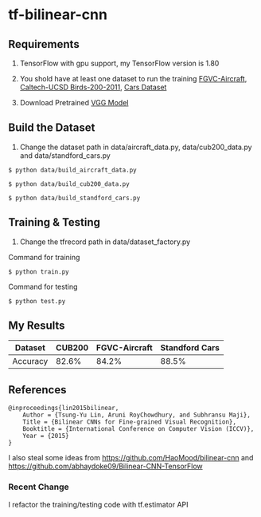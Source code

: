 # tf-bilinear-cnn

## Requirements

1. TensorFlow with gpu support, my TensorFlow version is 1.80

2. You shold have at least one dataset to run the training [FGVC-Aircraft](http://www.robots.ox.ac.uk/~vgg/data/fgvc-aircraft/),  [Caltech-UCSD Birds-200-2011](http://www.vision.caltech.edu/visipedia/CUB-200-2011.html), [Cars Dataset](https://ai.stanford.edu/~jkrause/cars/car_dataset.html)

3. Download Pretrained [VGG Model](http://download.tensorflow.org/models/vgg_16_2016_08_28.tar.gz)

## Build the Dataset

1. Change the dataset path in data/aircraft_data.py, data/cub200_data.py and data/standford_cars.py


```
$ python data/build_aircraft_data.py 
```

```
$ python data/build_cub200_data.py
```

```
$ python data/build_standford_cars.py
```

## Training & Testing

1. Change the tfrecord path in data/dataset_factory.py

Command for training
```
$ python train.py
```

Command for testing
```
$ python test.py
```

## My Results

| Dataset         | CUB200           | FGVC-Aircraft        | Standford Cars       | 
|-----------------|------------------|----------------------|----------------------|
| Accuracy        | 82.6%            | 84.2%                | 88.5%                |


## References

```
@inproceedings{lin2015bilinear,
    Author = {Tsung-Yu Lin, Aruni RoyChowdhury, and Subhransu Maji},
    Title = {Bilinear CNNs for Fine-grained Visual Recognition},
    Booktitle = {International Conference on Computer Vision (ICCV)},
    Year = {2015}
}
```

I also steal some ideas from https://github.com/HaoMood/bilinear-cnn and https://github.com/abhaydoke09/Bilinear-CNN-TensorFlow


### Recent Change

I refactor the training/testing code with tf.estimator API
